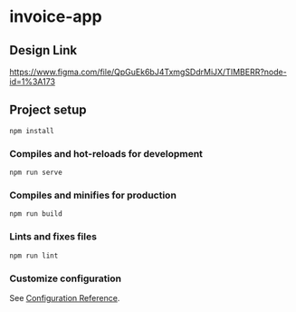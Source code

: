 # invoice-app

## Design Link
https://www.figma.com/file/QpGuEk6bJ4TxmgSDdrMiJX/TIMBERR?node-id=1%3A173

## Project setup
```
npm install
```

### Compiles and hot-reloads for development
```
npm run serve
```

### Compiles and minifies for production
```
npm run build
```

### Lints and fixes files
```
npm run lint
```

### Customize configuration
See [Configuration Reference](https://cli.vuejs.org/config/).
